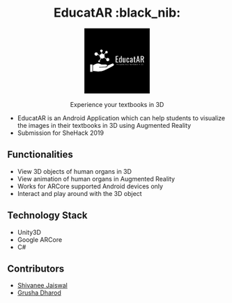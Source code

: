 <div align="center">
	<h1>EducatAR :black_nib:</h1>
  <img src="Assets/EducatAR.PNG" height="150" width="150">
  <p>Experience your textbooks in 3D</p>
</div>

* EducatAR is an Android Application which can help students to visualize the images in their textbooks in 3D using Augmented Reality
* Submission for SheHack 2019

## Functionalities
* View 3D objects of human organs in 3D
* View animation of human organs in Augmented Reality
* Works for ARCore supported Android devices only
* Interact and play around with the 3D object

## Technology Stack
* Unity3D
* Google ARCore 
* C#

## Contributors
* [Shivanee Jaiswal](https://www.github.com/shivaneej)
* [Grusha Dharod](https://www.github.com/grushad)
